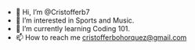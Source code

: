 - 👋 Hi, I’m @Cristofferb7
- 👀 I’m interested in Sports and Music.
- 🌱 I’m currently learning Coding 101.
- 📫 How to reach me cristofferbohorquez@gmail.com 

<!---
Cristofferb7/Cristofferb7 is a ✨ special ✨ repository because its `README.md` (this file) appears on your GitHub profile.
You can click the Preview link to take a look at your changes.
--->
